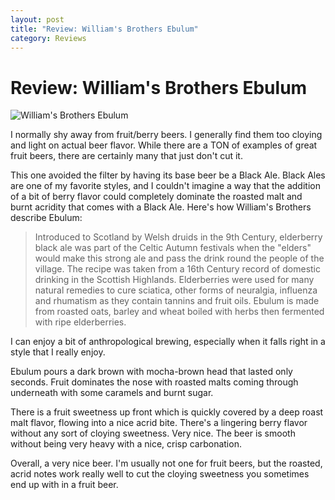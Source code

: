 ```yaml
---
layout: post
title: "Review: William's Brothers Ebulum"
category: Reviews
---
```


Review: William's Brothers Ebulum
=================================

![William's Brothers Ebulum](http://www.yeastboundanddown.com/wp-content/uploads/2010/10/IMG_20101029_183532-300x224.jpg "Ebulum")

I normally shy away from fruit/berry beers. I generally find them too cloying and light on actual beer flavor. While there are a TON of examples of great fruit beers, there are certainly many that just don't cut it.

This one avoided the filter by having its base beer be a Black Ale. Black Ales are one of my favorite styles, and I couldn't imagine a way that the addition of a bit of berry flavor could completely dominate the roasted malt and burnt acridity that comes with a Black Ale. Here's how William's Brothers describe Ebulum:

> Introduced to Scotland by Welsh druids in the 9th Century, elderberry black ale was part of the Celtic Autumn festivals when the "elders" would make this strong ale and pass the drink round the people of the village. The recipe was taken from a 16th Century record of domestic drinking in the Scottish Highlands. Elderberries were used for many natural remedies to cure sciatica, other forms of neuralgia, influenza and rhumatism as they contain tannins and fruit oils. Ebulum is made from roasted oats, barley and wheat boiled with herbs then fermented with ripe elderberries.

I can enjoy a bit of anthropological brewing, especially when it falls right in a style that I really enjoy.

Ebulum pours a dark brown with mocha-brown head that lasted only seconds. Fruit dominates the nose with roasted malts coming through underneath with some caramels and burnt sugar.

There is a fruit sweetness up front which is quickly covered by a deep roast malt flavor, flowing into a nice acrid bite. There's a lingering berry flavor without any sort of cloying sweetness. Very nice. The beer is smooth without being very heavy with a nice, crisp carbonation.

Overall, a very nice beer. I'm usually not one for fruit beers, but the roasted, acrid notes work really well to cut the cloying sweetness you sometimes end up with in a fruit beer.